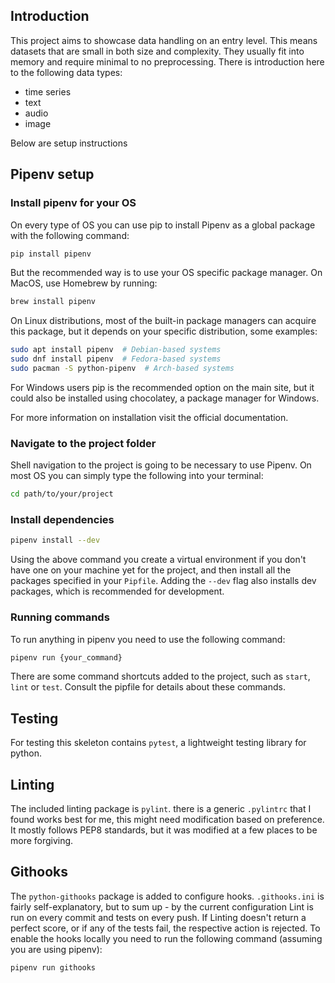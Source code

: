 ## Introduction

This project aims to showcase data handling on an entry level. This means datasets that are small in both size and complexity.
They usually fit into memory and require minimal to no preprocessing. There is introduction here to the following data types:
 - time series
 - text
 - audio
 - image

Below are setup instructions

## Pipenv setup

### Install pipenv for your OS

On every type of OS you can use pip to install Pipenv as a global package with the following 
command:
```bash
pip install pipenv
```
But the recommended way is to use your OS specific package manager. On MacOS, use Homebrew by
running:
```bash
brew install pipenv
```    
On Linux distributions, most of the built-in package managers can acquire this package, but it
depends on your specific distribution, some examples:
```bash
sudo apt install pipenv  # Debian-based systems
sudo dnf install pipenv  # Fedora-based systems
sudo pacman -S python-pipenv  # Arch-based systems
```  
For Windows users pip is the recommended option on the main site, but it could also be installed
using chocolatey, a package manager for Windows.

For more information on installation visit the official documentation.

### Navigate to the project folder

Shell navigation to the project is going to be necessary to use Pipenv. On most OS you can
simply type the following into your terminal:
```bash
cd path/to/your/project
```

### Install dependencies

```bash
pipenv install --dev
```
Using the above command you create a virtual environment if you don't have one on your machine
yet for the project, and then install all the packages specified in your `Pipfile`. 
Adding the `--dev` flag also installs dev packages, which is recommended for development.

### Running commands

To run anything in pipenv you need to use the following command:
```bash
pipenv run {your_command}
```
There are some command shortcuts added to the project, such as `start`, `lint` or `test`.
Consult the pipfile for details about these commands.

## Testing

For testing this skeleton contains `pytest`, a lightweight testing library for python.

## Linting

The included linting package is `pylint`. there is a generic `.pylintrc` that I found works best for me, this might need modification based on preference.
It mostly follows PEP8 standards, but it was modified at a few places to be more forgiving.

## Githooks

The `python-githooks` package is added to configure hooks.
`.githooks.ini` is fairly self-explanatory, but to sum up - by the current configuration
Lint is run on every commit and tests on every push. If Linting doesn't return a perfect score,
or if any of the tests fail, the respective action is rejected.
To enable the hooks locally you need to run the following command (assuming you are using pipenv):
```bash
pipenv run githooks
```
